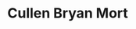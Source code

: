 <?xml version="1.0" encoding="UTF-8"?>
<!DOCTYPE html>
<html xmlns="http://www.w3.org/1999/xhtml">
<title>Hello World</title>
<h1><b>Cullen Bryan Mort</b></h1>